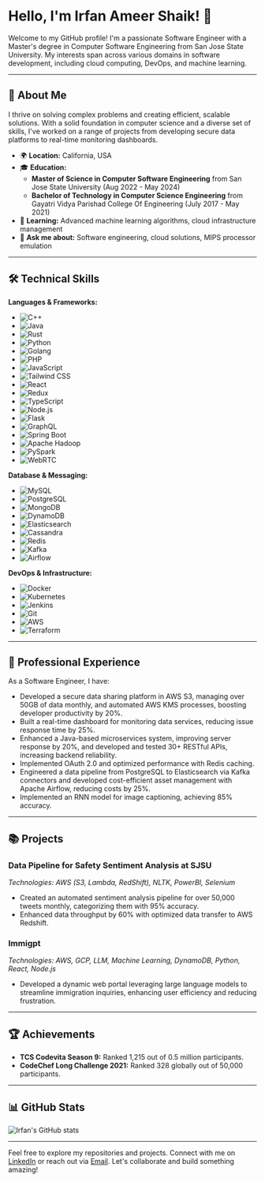 # Hello, I'm Irfan Ameer Shaik! 👋

Welcome to my GitHub profile! I'm a passionate Software Engineer with a Master's degree in Computer Software Engineering from San Jose State University. My interests span across various domains in software development, including cloud computing, DevOps, and machine learning.

---

## 🚀 About Me

I thrive on solving complex problems and creating efficient, scalable solutions. With a solid foundation in computer science and a diverse set of skills, I've worked on a range of projects from developing secure data platforms to real-time monitoring dashboards.

- 🌍 **Location:** California, USA
- 🎓 **Education:** 
  - **Master of Science in Computer Software Engineering** from San Jose State University (Aug 2022 - May 2024)
  - **Bachelor of Technology in Computer Science Engineering** from Gayatri Vidya Parishad College Of Engineering (July 2017 - May 2021)
- 🌱 **Learning:** Advanced machine learning algorithms, cloud infrastructure management
- 💬 **Ask me about:** Software engineering, cloud solutions, MIPS processor emulation

---

## 🛠 Technical Skills

**Languages & Frameworks:**
- ![C++](https://img.shields.io/badge/-C++-00599C?style=flat&logo=c%2B%2B&logoColor=white)
- ![Java](https://img.shields.io/badge/-Java-007396?style=flat&logo=java&logoColor=white)
- ![Rust](https://img.shields.io/badge/-Rust-000000?style=flat&logo=rust&logoColor=white)
- ![Python](https://img.shields.io/badge/-Python-3776AB?style=flat&logo=python&logoColor=white)
- ![Golang](https://img.shields.io/badge/-Golang-00ADD8?style=flat&logo=go&logoColor=white)
- ![PHP](https://img.shields.io/badge/-PHP-777BB4?style=flat&logo=php&logoColor=white)
- ![JavaScript](https://img.shields.io/badge/-JavaScript-F7DF1E?style=flat&logo=javascript&logoColor=black)
- ![Tailwind CSS](https://img.shields.io/badge/-Tailwind%20CSS-38B2AC?style=flat&logo=tailwind-css&logoColor=white)
- ![React](https://img.shields.io/badge/-React-61DAFB?style=flat&logo=react&logoColor=black)
- ![Redux](https://img.shields.io/badge/-Redux-764ABC?style=flat&logo=redux&logoColor=white)
- ![TypeScript](https://img.shields.io/badge/-TypeScript-3178C6?style=flat&logo=typescript&logoColor=white)
- ![Node.js](https://img.shields.io/badge/-Node.js-339933?style=flat&logo=node.js&logoColor=white)
- ![Flask](https://img.shields.io/badge/-Flask-000000?style=flat&logo=flask&logoColor=white)
- ![GraphQL](https://img.shields.io/badge/-GraphQL-E10098?style=flat&logo=graphql&logoColor=white)
- ![Spring Boot](https://img.shields.io/badge/-Spring%20Boot-6DB33F?style=flat&logo=spring-boot&logoColor=white)
- ![Apache Hadoop](https://img.shields.io/badge/-Apache%20Hadoop-66CCFF?style=flat&logo=apache-hadoop&logoColor=black)
- ![PySpark](https://img.shields.io/badge/-PySpark-E25A1C?style=flat&logo=apachespark&logoColor=white)
- ![WebRTC](https://img.shields.io/badge/-WebRTC-333333?style=flat&logo=webrtc&logoColor=white)

**Database & Messaging:**
- ![MySQL](https://img.shields.io/badge/-MySQL-4479A1?style=flat&logo=mysql&logoColor=white)
- ![PostgreSQL](https://img.shields.io/badge/-PostgreSQL-336791?style=flat&logo=postgresql&logoColor=white)
- ![MongoDB](https://img.shields.io/badge/-MongoDB-47A248?style=flat&logo=mongodb&logoColor=white)
- ![DynamoDB](https://img.shields.io/badge/-DynamoDB-4053D6?style=flat&logo=amazondynamodb&logoColor=white)
- ![Elasticsearch](https://img.shields.io/badge/-Elasticsearch-005571?style=flat&logo=elasticsearch&logoColor=white)
- ![Cassandra](https://img.shields.io/badge/-Cassandra-1287B1?style=flat&logo=apache-cassandra&logoColor=white)
- ![Redis](https://img.shields.io/badge/-Redis-DC382D?style=flat&logo=redis&logoColor=white)
- ![Kafka](https://img.shields.io/badge/-Kafka-231F20?style=flat&logo=apache-kafka&logoColor=white)
- ![Airflow](https://img.shields.io/badge/-Airflow-017CEE?style=flat&logo=apache-airflow&logoColor=white)

**DevOps & Infrastructure:**
- ![Docker](https://img.shields.io/badge/-Docker-2496ED?style=flat&logo=docker&logoColor=white)
- ![Kubernetes](https://img.shields.io/badge/-Kubernetes-326CE5?style=flat&logo=kubernetes&logoColor=white)
- ![Jenkins](https://img.shields.io/badge/-Jenkins-D24939?style=flat&logo=jenkins&logoColor=white)
- ![Git](https://img.shields.io/badge/-Git-F05032?style=flat&logo=git&logoColor=white)
- ![AWS](https://img.shields.io/badge/-AWS-232F3E?style=flat&logo=amazon-aws&logoColor=white)
- ![Terraform](https://img.shields.io/badge/-Terraform-623CE4?style=flat&logo=terraform&logoColor=white)

---

## 💼 Professional Experience

As a Software Engineer, I have:

- Developed a secure data sharing platform in AWS S3, managing over 50GB of data monthly, and automated AWS KMS processes, boosting developer productivity by 20%.
- Built a real-time dashboard for monitoring data services, reducing issue response time by 25%.
- Enhanced a Java-based microservices system, improving server response by 20%, and developed and tested 30+ RESTful APIs, increasing backend reliability.
- Implemented OAuth 2.0 and optimized performance with Redis caching.
- Engineered a data pipeline from PostgreSQL to Elasticsearch via Kafka connectors and developed cost-efficient asset management with Apache Airflow, reducing costs by 25%.
- Implemented an RNN model for image captioning, achieving 85% accuracy.

---

## 📚 Projects

### Data Pipeline for Safety Sentiment Analysis at SJSU
*Technologies: AWS (S3, Lambda, RedShift), NLTK, PowerBI, Selenium*
- Created an automated sentiment analysis pipeline for over 50,000 tweets monthly, categorizing them with 95% accuracy.
- Enhanced data throughput by 60% with optimized data transfer to AWS Redshift.

### Immigpt
*Technologies: AWS, GCP, LLM, Machine Learning, DynamoDB, Python, React, Node.js*
- Developed a dynamic web portal leveraging large language models to streamline immigration inquiries, enhancing user efficiency and reducing frustration.

---

## 🏆 Achievements

- **TCS Codevita Season 9:** Ranked 1,215 out of 0.5 million participants.
- **CodeChef Long Challenge 2021:** Ranked 328 globally out of 50,000 participants.

---

## 📊 GitHub Stats

![Irfan's GitHub stats](https://github-readme-stats.vercel.app/api?username=016589729-sjsu&show_icons=true&theme=radical)

---

Feel free to explore my repositories and projects. Connect with me on [LinkedIn](https://www.linkedin.com/in/irfan-ameer-shaik/) or reach out via [Email](mailto:irfanameer.shaik@sjsu.edu). Let's collaborate and build something amazing!
